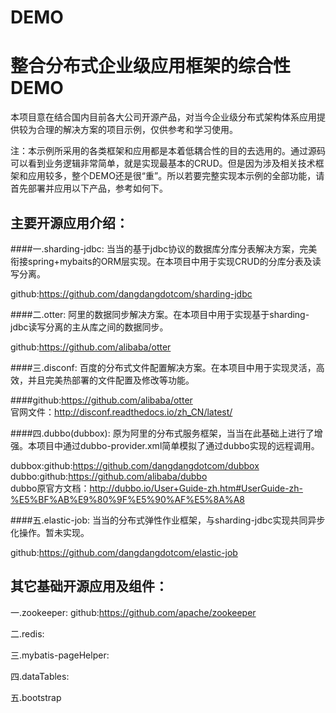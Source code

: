 # DEMO
# 整合分布式企业级应用框架的综合性DEMO

本项目意在结合国内目前各大公司开源产品，对当今企业级分布式架构体系应用提供较为合理的解决方案的项目示例，仅供参考和学习使用。

注：本示例所采用的各类框架和应用都是本着低耦合性的目的去选用的。通过源码可以看到业务逻辑非常简单，就是实现最基本的CRUD。但是因为涉及相关技术框架和应用较多，整个DEMO还是很“重”。所以若要完整实现本示例的全部功能，请首先部署并应用以下产品，参考如何下。


## 主要开源应用介绍：

####一.sharding-jdbc:
当当的基于jdbc协议的数据库分库分表解决方案，完美衔接spring+mybaits的ORM层实现。在本项目中用于实现CRUD的分库分表及读写分离。

github:https://github.com/dangdangdotcom/sharding-jdbc


####二.otter:
阿里的数据同步解决方案。在本项目中用于实现基于sharding-jdbc读写分离的主从库之间的数据同步。

github:https://github.com/alibaba/otter


####三.disconf:
百度的分布式文件配置解决方案。在本项目中用于实现灵活，高效，并且完美热部署的文件配置及修改等功能。

####github:https://github.com/alibaba/otter<br/>
官网文件：http://disconf.readthedocs.io/zh_CN/latest/


####四.dubbo(dubbox):
原为阿里的分布式服务框架，当当在此基础上进行了增强。本项目中通过dubbo-provider.xml简单模拟了通过dubbo实现的远程调用。

dubbox:github:https://github.com/dangdangdotcom/dubbox<br/>
dubbo:github:https://github.com/alibaba/dubbo<br/>
dubbo原官方文档：http://dubbo.io/User+Guide-zh.htm#UserGuide-zh-%E5%BF%AB%E9%80%9F%E5%90%AF%E5%8A%A8


####五.elastic-job:
当当的分布式弹性作业框架，与sharding-jdbc实现共同异步化操作。暂未实现。

github:https://github.com/dangdangdotcom/elastic-job


## 其它基础开源应用及组件：
一.zookeeper:
github:https://github.com/apache/zookeeper

二.redis:

三.mybatis-pageHelper:

四.dataTables:

五.bootstrap



